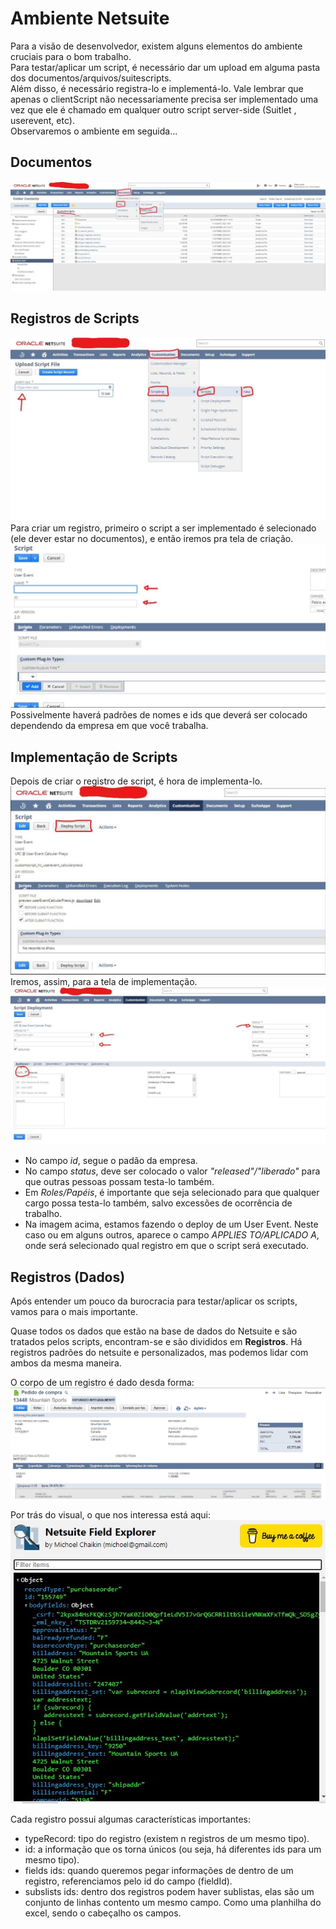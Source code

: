 # Ambiente Netsuite
Para a visão de desenvolvedor, existem alguns elementos do ambiente cruciais para o bom trabalho.  
Para testar/aplicar um script, é necessário dar um upload em alguma pasta dos documentos/arquivos/suitescripts.  
Além disso, é necessário registra-lo e implementá-lo. Vale lembrar que apenas o clientScript não necessariamente
precisa ser implementado uma vez que ele é chamado em qualquer outro script server-side (Suitlet , userevent, etc).  
Observaremos o ambiente em seguida...

## Documentos
![Documentos](./imgs/docs_suitescripts.jpg)

## Registros de Scripts
![Script](./imgs/script_record.jpg)
Para criar um registro, primeiro o script a ser implementado é selecionado (ele dever estar no documentos), e então iremos pra tela de criação.
![tela de criação](./imgs/criacao_script.jpg)
Possivelmente haverá padrões de nomes e ids que deverá ser colocado dependendo da empresa em que você trabalha.

## Implementação de Scripts
Depois de criar o registro de script, é hora de implementa-lo.
![Implementação](./imgs/script_deploy.jpg)
Iremos, assim, para a tela de implementação.
![tela de implementação](./imgs/deploying_script.jpg)
- No campo *id*, segue o padão da empresa.  
- No campo *status*, deve ser colocado o valor *"released"/"liberado"* para que outras pessoas possam testa-lo também.  
- Em *Roles/Papéis*, é importante que seja selecionado para que qualquer cargo possa testa-lo também, salvo excessões de ocorrência de trabalho.  
- Na imagem acima, estamos fazendo o deploy de um User Event. Neste caso ou em alguns outros, aparece o campo *APPLIES TO/APLICADO A*, onde será
selecionado qual registro em que o script será executado.

## Registros (Dados)
Após entender um pouco da burocracia para testar/aplicar os scripts, vamos para o mais importante.

Quase todos os dados que estão na base de dados do Netsuite e são tratados pelos scripts, encontram-se e são divididos em **Registros**. Há registros padrões do netsuite e personalizados, mas podemos lidar com ambos da mesma maneira.

O corpo de um registro é dado desda forma:
![Imagem de um Registro](./imgs/registro_imagem.jpg)

Por trás do visual, o que nos interessa está aqui:
![Imagem da extensão](./imgs/extensao_imagem.jpg)

Cada registro possui algumas características importantes:
- typeRecord: tipo do registro (existem n registros de um mesmo tipo).
- id: a informação que os torna únicos (ou seja, há diferentes ids para um mesmo tipo).
- fields ids: quando queremos pegar informações de dentro de um registro, referenciamos pelo id do campo (fieldId).
- subslists ids: dentro dos registros podem haver sublistas, elas são um conjunto de linhas contento um mesmo campo. Como uma planhilha do excel,
sendo o cabeçalho os campos.
